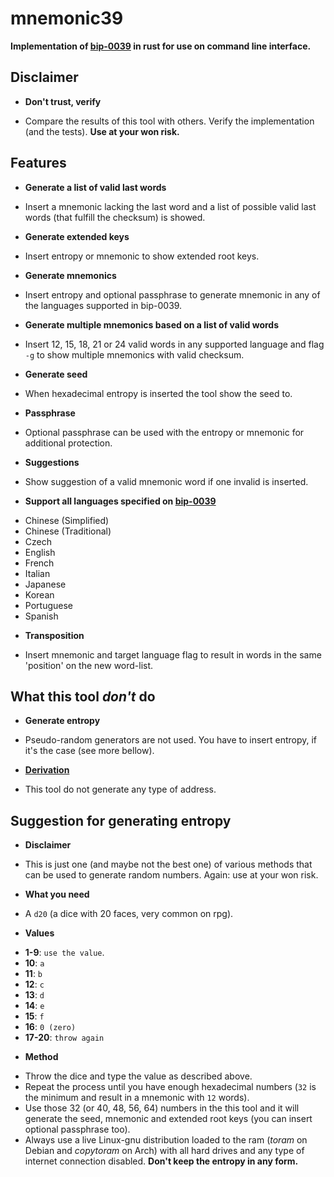 mnemonic39
==========

**Implementation of [bip-0039](https://github.com/bitcoin/bips/blob/master/bip-0039.mediawiki) in rust for use on command line interface.**

## Disclaimer

* **Don't trust, verify**
 - Compare the results of this tool with others. Verify the implementation (and the tests). **Use at your won risk.**

## Features

* **Generate a list of valid last words**
 - Insert a mnemonic lacking the last word and a list of possible valid last words (that fulfill the checksum) is showed.
* **Generate extended keys**
 - Insert entropy or mnemonic to show extended root keys.
* **Generate mnemonics**
 - Insert entropy and optional passphrase to generate mnemonic in any of the languages supported in bip-0039.
* **Generate multiple mnemonics based on a list of valid words**
 - Insert 12, 15, 18, 21 or 24 valid words in any supported language and flag `-g` to show multiple mnemonics with valid checksum.
* **Generate seed**
 - When hexadecimal entropy is inserted the tool show the seed to.
* **Passphrase**
 - Optional passphrase can be used with the entropy or mnemonic for additional protection.
* **Suggestions**
 - Show suggestion of a valid mnemonic word if one invalid is inserted.
* **Support all languages specified on [bip-0039](https://github.com/bitcoin/bips/blob/master/bip-0039-wordlists.md)**
 - Chinese (Simplified)
 - Chinese (Traditional)
 - Czech
 - English
 - French
 - Italian
 - Japanese
 - Korean
 - Portuguese
 - Spanish
* **Transposition**
 - Insert mnemonic and target language flag to result in words in the same 'position' on the new word-list.

## What this tool *don't* do
* **Generate entropy**
 - Pseudo-random generators are not used. You have to insert entropy, if it's the case (see more bellow).
* **[Derivation](https://github.com/ceca69ec/derivation32)**
 - This tool do not generate any type of address.

## Suggestion for generating entropy

* **Disclaimer**
 - This is just one (and maybe not the best one) of various methods that can be used to generate random numbers. Again: use at your won risk.
* **What you need**
 - A `d20` (a dice with 20 faces, very common on rpg).
* **Values**
 - **1-9**: `use the value`.
 - **10**: `a`
 - **11**: `b`
 - **12**: `c`
 - **13**: `d`
 - **14**: `e`
 - **15**: `f`
 - **16**: `0 (zero)`
 - **17-20**: `throw again`
* **Method**
 - Throw the dice and type the value as described above.
 - Repeat the process until you have enough hexadecimal numbers (`32` is the minimum and result in a mnemonic with `12` words).
 - Use those 32 (or 40, 48, 56, 64) numbers in the this tool and it will generate the seed, mnemonic and extended root keys (you can insert optional passphrase too).
 - Always use a live Linux-gnu distribution loaded to the ram (*toram* on Debian and *copytoram* on Arch) with all hard drives and any type of internet connection disabled. **Don't keep the entropy in any form.**
